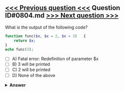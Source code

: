 [<<< Previous question <<<](0803.md)   Question ID#0804.md   [>>> Next question >>>](0805.md)
---

What is the output of the following code?


```php
function func($x, $x = 2, $x = 3)   {
    return $x;
}
echo func(3);
```

- [ ] A) Fatal error: Redefinition of parameter $x
- [ ] B) 3 will be printed
- [ ] C) 2 will be printed
- [ ] D) None of the above

<details><summary><b>Answer</b></summary>
<p>
  Answer: <strong>A</strong>
</p>
</details>
